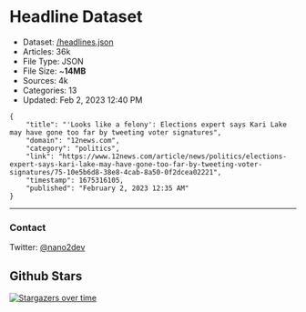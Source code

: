 # Headline Dataset

- Dataset: [/headlines.json](https://raw.githubusercontent.com/fwd/news/master/headlines.json) 
- Articles: 36k
- File Type: JSON
- File Size: ~**14MB**
- Sources: 4k
- Categories: 13
- Updated: Feb 2, 2023 12:40 PM

```
{
    "title": "'Looks like a felony': Elections expert says Kari Lake may have gone too far by tweeting voter signatures",
    "domain": "12news.com",
    "category": "politics",
    "link": "https://www.12news.com/article/news/politics/elections-expert-says-kari-lake-may-have-gone-too-far-by-tweeting-voter-signatures/75-10e5b6d8-38e8-4cab-8a50-0f2dcea02221",
    "timestamp": 1675316105,
    "published": "February 2, 2023 12:35 AM"
}
```

---

### Contact 

Twitter: [@nano2dev](https://twitter.com/nano2dev)

## Github Stars

[![Stargazers over time](https://starchart.cc/fwd/news.svg)](https://starchart.cc/fwd/news)
